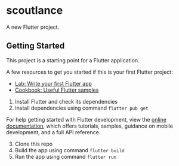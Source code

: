 # scoutlance

A new Flutter project.

## Getting Started

This project is a starting point for a Flutter application.

A few resources to get you started if this is your first Flutter project:

- [Lab: Write your first Flutter app](https://docs.flutter.dev/get-started/codelab)
- [Cookbook: Useful Flutter samples](https://docs.flutter.dev/cookbook)

1. Install Flutter and check its dependencies
2. Install dependencies using command `flutter pub get`

For help getting started with Flutter development, view the
[online documentation](https://docs.flutter.dev/), which offers tutorials,
samples, guidance on mobile development, and a full API reference.

3. Clone this repo
4. Build the app using command `flutter build`
5. Run the app using command `flutter run`
